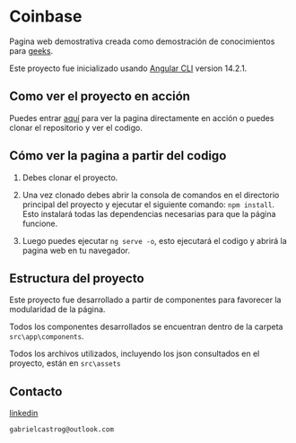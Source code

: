 # Coinbase

Pagina web demostrativa creada como demostración de conocimientos para [geeks](https://geeks.com.ec/).

Este proyecto fue inicializado usando [Angular CLI](https://github.com/angular/angular-cli) version 14.2.1.

## Como ver el proyecto en acción

Puedes entrar [aquí](https://coinbase-geeks.web.app/) para ver la pagina directamente en acción o puedes clonar el repositorio y ver el codigo.

## Cómo ver la pagina a partir del codigo

1. Debes clonar el proyecto.

2. Una vez clonado debes abrir la consola de comandos en el directorio principal del proyecto y ejecutar el siguiente comando:  `npm install`. Esto instalará todas las dependencias necesarias para que la página funcione.

3. Luego puedes ejecutar `ng serve -o`, esto ejecutará el codigo y abrirá la pagina web en tu navegador.

## Estructura del proyecto

Este proyecto fue desarrollado a partir de componentes para favorecer la modularidad de la página.

Todos los componentes desarrollados se encuentran dentro de la carpeta `src\app\components`.

Todos los archivos utilizados, incluyendo los json consultados en el proyecto, están en `src\assets`

## Contacto

[linkedin](https://www.linkedin.com/in/gabrielcastrodev/)

`gabrielcastrog@outlook.com`
